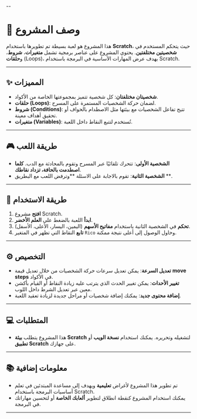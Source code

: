 --
# **📘 وصف المشروع**

هذا المشروع هو لعبة بسيطة تم تطويرها باستخدام **Scratch**، حيث يتحكم المستخدم في **شخصيتين مختلفتين**. يحتوي المشروع على عناصر برمجية تشمل **متغيرات**، **شروط**، و**حلقات** (Loops)، بهدف عرض المهارات الأساسية في البرمجة باستخدام Scratch.

---

## **✨ المميزات**
- **شخصيتان مختلفتان**: كل شخصية تتميز بمجموعتها الخاصة من الأكواد.
- **حلقات (Loops)**: لضمان حركة الشخصيات المستمرة على المسرح.
- **شروط (Conditions)**: تتيح تفاعل الشخصيات مع بيئتها مثل الاصطدام بالحواف أو تحقيق أهداف معينة.
- **متغيرات (Variables)**: تُستخدم لتتبع النقاط داخل اللعبة.

---

## **🎮 طريقة اللعب**
- **الشخصية الأولى**: تتحرك تلقائيًا عبر المسرح وتقوم بالمحادثة مع الدب. **كلما اصطدمت بالحافة، تزداد نقاطك**.
- **الشخصية الثانية**: تقوم بالاجابة على الاسئلة **وترفض اللعب مع البطريق **.

---

## **🔧 طريقة الاستخدام**
1. **افتح** مشروع Scratch.
2. **ابدأ** اللعبة بالضغط على **العلم الأخضر**.
3. **تحكم** في الشخصية الثانية باستخدام **مفاتيح الأسهم** (اليمين، اليسار، الأعلى، الأسفل).
4. **تابع** النقاط التي تظهر في المتغير `Rico` وحاول الوصول إلى أعلى نتيجة ممكنة.

---

## **⚙️ التخصيص**
- **تعديل السرعة**: يمكن تعديل سرعات حركة الشخصيات من خلال تعديل قيمة **move steps** في الأكواد.
- **تغيير الأحداث**: يمكن تغيير الحدث الذي يترتب عليه زيادة النقاط أو القيام بأكشن معين عبر تعديل الشرط داخل اللوب.
- **إضافة محتوى جديد**: يمكنك إضافة شخصيات أو مراحل جديدة لزيادة تعقيد اللعبة.

---

## **💻 المتطلبات**
- هذا المشروع يتطلب **بيئة Scratch** لتشغيله وتحريره. يمكنك استخدام **نسخة الويب** أو **تطبيق Scratch** على جهازك.

---

## **📚 معلومات إضافية**
- تم تطوير هذا المشروع لأغراض **تعليمية** ويهدف إلى مساعدة المبتدئين في تعلم أساسيات البرمجة باستخدام Scratch.
- يمكنك استخدام المشروع كنقطة انطلاق لتطوير **ألعابك الخاصة** أو لتحسين مهاراتك في البرمجة.

--- 

